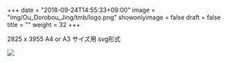 +++
date = "2018-09-24T14:55:33+09:00"
image = "img/Ou_Dorobou_Jing/tmb/logo.png"
showonlyimage = false
draft = false
title = ""
weight = 32
+++

2825 x 3955
A4 or A3 サイズ用
svg形式

![](/img/Ou_Dorobou_Jing/logo.png)

